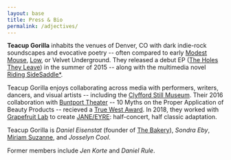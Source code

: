 ```yaml
---
layout: base
title: Press & Bio
permalink: /adjectives/
---
```


**Teacup Gorilla** inhabits the venues of Denver, CO
with dark indie-rock soundscapes and evocative poetry --
often compared to early
[Modest Mouse](http://modestmouse.com/),
[Low](http://www.chairkickers.com/),
or Velvet Underground.
They released a debut EP
([The Holes They Leave](http://teacupgorilla.bandcamp.com/album/the-holes-they-leave))
in the summer of 2015 --
along with the multimedia novel
[Riding SideSaddle\*](http://ridingsidesaddle.com).

Teacup Gorilla enjoys collaborating across media
with performers, writers, dancers, and visual artists --
including the
[Clyfford Still Museum](https://clyffordstillmuseum.org/).
Their 2016 collaboration
with [Buntport Theater](http://buntport.com/archive/10myths.htm) --
10 Myths on the Proper Application of Beauty Products --
recieved a
[True West Award](http://www.denvercenter.org/blog-posts/news-center/2016/12/18/2016-true-west-award-miriam-suzanne).
In 2018,
they worked with [Grapefruit Lab](http://grapefruitlab.com/)
to create
[JANE/EYRE](http://grapefruitlab.com/shows/janeeyre/):
half-concert, half classic adaptation.

Teacup Gorilla is
*Daniel Eisenstat*
(founder of [The Bakery](http://thebakerydenver.com/)),
*Sondra Eby*,
[Miriam Suzanne](http://miriamsuzanne.com/),
and *Josselyn Cool*.

Former members include
*Jen Korte* and
*Daniel Rule*.
